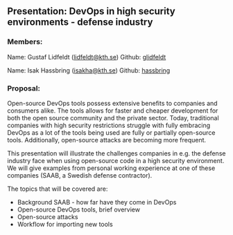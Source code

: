 ## Presentation: DevOps in high security environments - defense industry

### Members:

Name: Gustaf Lidfeldt (lidfeldt@kth.se)
Github: [glidfeldt](https://github.com/glidfeldt)

Name: Isak Hassbring (isakha@kth.se)
Github: [hassbring](https://github.com/hassbring)

### Proposal:
Open-source DevOps tools possess extensive benefits to companies and consumers alike. The tools allows for faster and cheaper development for both the open source community and the private sector. Today, traditional companies with high security restrictions struggle with fully embracing DevOps as a lot of the tools being used are fully or partially open-source tools. Additionally, open-source attacks are becoming more frequent.

This presentation will illustrate the challenges companies in e.g. the defense industry face when using open-source code in a high security environment. We will give examples from personal working experience at one of these companies (SAAB, a Swedish defense contractor).

The topics that will be covered are:
* Background SAAB - how far have they come in DevOps
* Open-source DevOps tools, brief overview
* Open-source attacks
* Workflow for importing new tools 